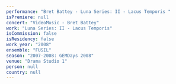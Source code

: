 ```yaml
---
performance: "Bret Battey - Luna Series: II - Lacus Temporis "
isPremiere: null
concert: "VideoMusic - Bret Battey"
work: "Luna Series: II - Lacus Temporis"
isCommission: false
isResidency: false
work_year: "2008"
ensemble: "FUSIL"
season: "2007-2008: GEMDays 2008"
venue: "Drama Studio 1"
person: null
country: null
---
```


